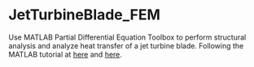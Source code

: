 # JetTurbineBlade_FEM
Use MATLAB Partial Differential Equation Toolbox to perform structural analysis and analyze heat transfer of a jet turbine blade.
Following the MATLAB tutorial at [here](https://www.mathworks.com/videos/finite-element-analysis-in-matlab-part-2-heat-transfer-using-finite-element-method-in-matlab-1600851714895.html) and [here](https://www.mathworks.com/videos/finite-element-analysis-in-matlab-part-1-structural-analysis-using-finite-element-method-in-matlab-1600851689410.html).
